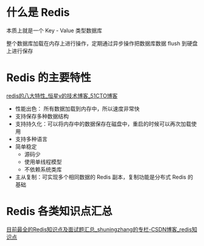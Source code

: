 # 什么是 Redis

本质上就是一个 Key - Value 类型数据库

整个数据库加载在内存上进行操作，定期通过异步操作把数据库数据 flush 到硬盘上进行保存

# Redis 的主要特性

[redis的八大特性_恒星v的技术博客_51CTO博客](https://blog.51cto.com/u_13581826/2308263)

- 性能出色： 所有数据加载到内存中，所以速度非常快
- 支持保存多种数据结构
- 支持持久化：可以将内存中的数据保存在磁盘中，重启的时候可以再次加载使用
- 支持多种语言
- 简单稳定
  - 源码少
  - 使用单线程模型
  - 不依赖系统类库
- 主从复制：可实现多个相同数据的 Redis 副本，复制功能是分布式 Redis 的基础

# Redis 各类知识点汇总

[目前最全的Redis知识点及面试题汇总_shuningzhang的专栏-CSDN博客_redis知识点](https://blog.csdn.net/shuningzhang/article/details/90667395)